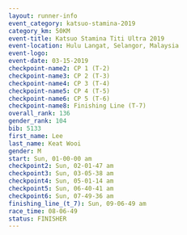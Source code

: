 ```yaml
---
layout: runner-info 
event_category: katsuo-stamina-2019 
category_km: 50KM 
event-title: Katsuo Stamina Titi Ultra 2019 
event-location: Hulu Langat, Selangor, Malaysia 
event-logo: 
event-date: 03-15-2019 
checkpoint-name2: CP 1 (T-2) 
checkpoint-name3: CP 2 (T-3) 
checkpoint-name4: CP 3 (T-4) 
checkpoint-name5: CP 4 (T-5) 
checkpoint-name6: CP 5 (T-6) 
checkpoint-name8: Finishing Line (T-7) 
overall_rank: 136
gender_rank: 104
bib: 5133
first_name: Lee
last_name: Keat Wooi
gender: M
start: Sun, 01-00-00 am
checkpoint2: Sun, 02-01-47 am
checkpoint3: Sun, 03-05-38 am
checkpoint4: Sun, 05-01-14 am
checkpoint5: Sun, 06-40-41 am
checkpoint6: Sun, 07-49-36 am
finishing_line_(t_7): Sun, 09-06-49 am
race_time: 08-06-49
status: FINISHER
---
```

